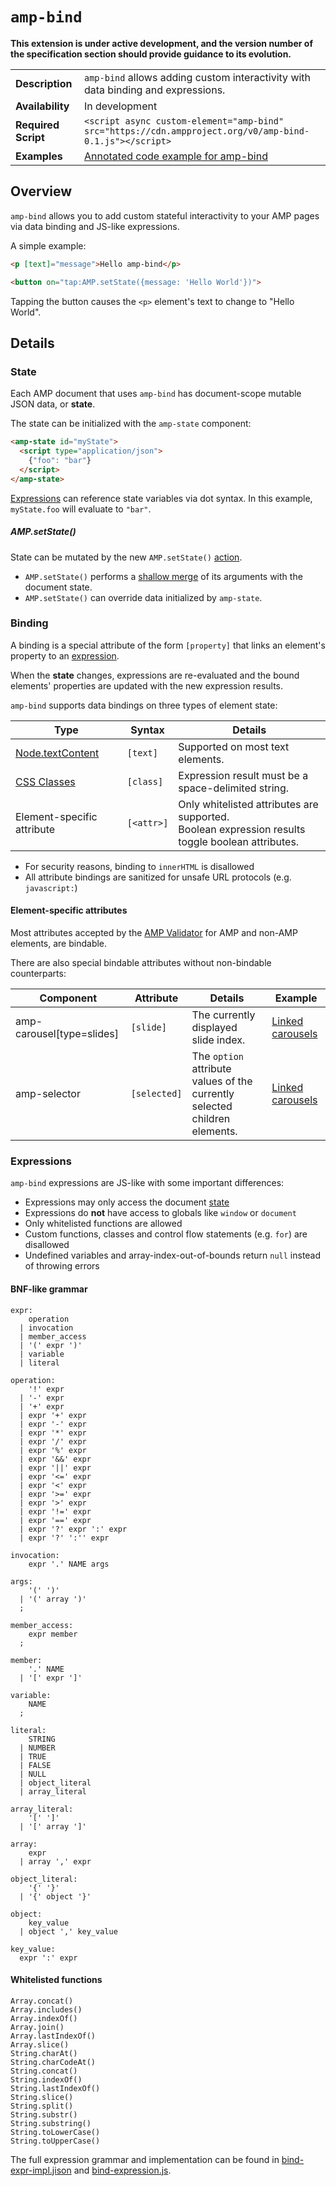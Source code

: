 # <a name="amp-bind"></a> `amp-bind`

**This extension is under active development, and the version number of the specification section should provide guidance to its evolution.**

<!---
Copyright 2016 The AMP HTML Authors. All Rights Reserved.

Licensed under the Apache License, Version 2.0 (the "License");
you may not use this file except in compliance with the License.
You may obtain a copy of the License at

      http://www.apache.org/licenses/LICENSE-2.0

Unless required by applicable law or agreed to in writing, software
distributed under the License is distributed on an "AS-IS" BASIS,
WITHOUT WARRANTIES OR CONDITIONS OF ANY KIND, either express or implied.
See the License for the specific language governing permissions and
limitations under the License.
-->

<table>
  <tr>
    <td class="col-fourty"><strong>Description</strong></td>
    <td><code>amp-bind</code> allows adding custom interactivity with data binding and expressions.</td>
  </tr>
  <tr>
    <td class="col-fourty"><strong>Availability</strong></td>
    <td>In development</td>
  </tr>
  <tr>
    <td class="col-fourty"><strong>Required Script</strong></td>
    <td>
      <div>
        <code>&lt;script async custom-element="amp-bind" src="https://cdn.ampproject.org/v0/amp-bind-0.1.js">&lt;/script></code>
      </div>
    </td>
  </tr>
  <tr>
    <td class="col-fourty"><strong>Examples</strong></td>
    <td><a href="https://ampbyexample.com/components/amp-bind/">Annotated code example for amp-bind</a></td>
  </tr>
</table>

## Overview

`amp-bind` allows you to add custom stateful interactivity to your AMP pages via data binding and JS-like expressions.

A simple example:

```html
<p [text]="message">Hello amp-bind</p>

<button on="tap:AMP.setState({message: 'Hello World'})">
```

Tapping the button causes the `<p>` element's text to change to "Hello World".

## Details

### State

Each AMP document that uses `amp-bind` has document-scope mutable JSON data, or **state**.

The state can be initialized with the `amp-state` component:

```html
<amp-state id="myState">
  <script type="application/json">
    {"foo": "bar"}
  </script>
</amp-state>
```

[Expressions](#expressions) can reference state variables via dot syntax. In this example, `myState.foo` will evaluate to `"bar"`.


##### AMP.setState()

State can be mutated by the new `AMP.setState()` [action](../../spec/amp-actions-and-events.md).

- `AMP.setState()` performs a [shallow merge](https://developer.mozilla.org/en-US/docs/Web/JavaScript/Reference/Global_Objects/Object/assign) of its arguments with the document state.
- `AMP.setState()` can override data initialized by `amp-state`.

### Binding

A binding is a special attribute of the form `[property]` that links an element's property to an [expression](#expressions).

When the **state** changes, expressions are re-evaluated and the bound elements' properties are updated with the new expression results.

`amp-bind` supports data bindings on three types of element state:

| Type | Syntax | Details |
| --- | --- | --- |
| [Node.textContent](https://developer.mozilla.org/en-US/docs/Web/API/Node/textContent) | `[text]` | Supported on most text elements.
| [CSS Classes](https://developer.mozilla.org/en-US/docs/Web/HTML/Global_attributes/class) | `[class]` | Expression result must be a space-delimited string.
| Element-specific attribute | `[<attr>]` | Only whitelisted attributes are supported.<br>Boolean expression results toggle boolean attributes.

- For security reasons, binding to `innerHTML` is disallowed
- All attribute bindings are sanitized for unsafe URL protocols (e.g. `javascript:`)

#### Element-specific attributes

Most attributes accepted by the [AMP Validator](https://validator.ampproject.org/) for AMP and non-AMP elements, are bindable.

There are also special bindable attributes without non-bindable counterparts:

| Component | Attribute | Details | Example |
| --- | --- | --- | --- |
| amp-carousel[type=slides] | `[slide]` | The currently displayed slide index. | [Linked carousels](https://ampbyexample.com/advanced/image_galleries_with_amp-carousel/#linking-carousels-with-amp-bind)
| amp-selector | `[selected]` | The `option` attribute values of the currently selected children elements. | [Linked carousels](https://ampbyexample.com/advanced/image_galleries_with_amp-carousel/#linking-carousels-with-amp-bind)

### Expressions

`amp-bind` expressions are JS-like with some important differences:

- Expressions may only access the document [state](#state)
- Expressions do **not** have access to globals like `window` or `document`
- Only whitelisted functions are allowed
- Custom functions, classes and control flow statements (e.g. `for`) are disallowed
- Undefined variables and array-index-out-of-bounds return `null` instead of throwing errors

#### BNF-like grammar

```text
expr:
    operation
  | invocation
  | member_access
  | '(' expr ')'
  | variable
  | literal

operation:
    '!' expr
  | '-' expr
  | '+' expr
  | expr '+' expr
  | expr '-' expr
  | expr '*' expr
  | expr '/' expr
  | expr '%' expr
  | expr '&&' expr
  | expr '||' expr
  | expr '<=' expr
  | expr '<' expr
  | expr '>=' expr
  | expr '>' expr
  | expr '!=' expr
  | expr '==' expr
  | expr '?' expr ':' expr
  | expr '?' ':'' expr

invocation:
    expr '.' NAME args

args:
    '(' ')'
  | '(' array ')'
  ;

member_access:
    expr member
  ;

member:
    '.' NAME
  | '[' expr ']'

variable:
    NAME
  ;

literal:
    STRING
  | NUMBER
  | TRUE
  | FALSE
  | NULL
  | object_literal
  | array_literal

array_literal:
    '[' ']'
  | '[' array ']'

array:
    expr
  | array ',' expr

object_literal:
    '{' '}'
  | '{' object '}'

object:
    key_value
  | object ',' key_value

key_value:
  expr ':' expr
```

#### Whitelisted functions

```text
Array.concat()
Array.includes()
Array.indexOf()
Array.join()
Array.lastIndexOf()
Array.slice()
String.charAt()
String.charCodeAt()
String.concat()
String.indexOf()
String.lastIndexOf()
String.slice()
String.split()
String.substr()
String.substring()
String.toLowerCase()
String.toUpperCase()
```

The full expression grammar and implementation can be found in [bind-expr-impl.jison](./0.1/bind-expr-impl.jison) and [bind-expression.js](./0.1/bind-expression.js).
